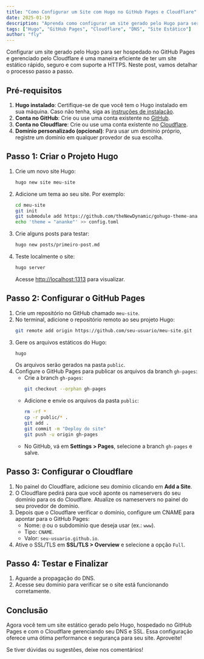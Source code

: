 ```yaml
---
title: "Como Configurar um Site com Hugo no GitHub Pages e Cloudflare"
date: 2025-01-19
description: "Aprenda como configurar um site gerado pelo Hugo para ser hospedado no GitHub Pages e utilizar o Cloudflare como gerenciador de DNS."
tags: ["Hugo", "GitHub Pages", "Cloudflare", "DNS", "Site Estático"]
author: "fly"
---
```


Configurar um site gerado pelo Hugo para ser hospedado no GitHub Pages e gerenciado pelo Cloudflare é uma maneira eficiente de ter um site estático rápido, seguro e com suporte a HTTPS. Neste post, vamos detalhar o processo passo a passo.

## Pré-requisitos

1. **Hugo instalado**: Certifique-se de que você tem o Hugo instalado em sua máquina. Caso não tenha, siga as [instruções de instalação](https://gohugo.io/getting-started/installing/).
2. **Conta no GitHub**: Crie ou use uma conta existente no [GitHub](https://github.com/).
3. **Conta no Cloudflare**: Crie ou use uma conta existente no [Cloudflare](https://www.cloudflare.com/).
4. **Domínio personalizado (opcional)**: Para usar um domínio próprio, registre um domínio em qualquer provedor de sua escolha.

## Passo 1: Criar o Projeto Hugo

1. Crie um novo site Hugo:
   ```bash
   hugo new site meu-site
   ```
2. Adicione um tema ao seu site. Por exemplo:
   ```bash
   cd meu-site
   git init
   git submodule add https://github.com/theNewDynamic/gohugo-theme-ananke.git themes/ananke
   echo 'theme = "ananke"' >> config.toml
   ```
3. Crie alguns posts para testar:
   ```bash
   hugo new posts/primeiro-post.md
   ```
4. Teste localmente o site:
   ```bash
   hugo server
   ```
   Acesse [http://localhost:1313](http://localhost:1313) para visualizar.

## Passo 2: Configurar o GitHub Pages

1. Crie um repositório no GitHub chamado `meu-site`.
2. No terminal, adicione o repositório remoto ao seu projeto Hugo:
   ```bash
   git remote add origin https://github.com/seu-usuario/meu-site.git
   ```
3. Gere os arquivos estáticos do Hugo:
   ```bash
   hugo
   ```
   Os arquivos serão gerados na pasta `public`.
4. Configure o GitHub Pages para publicar os arquivos da branch `gh-pages`:
   - Crie a branch `gh-pages`:
     ```bash
     git checkout --orphan gh-pages
     ```
   - Adicione e envie os arquivos da pasta `public`:
     ```bash
     rm -rf *
     cp -r public/* .
     git add .
     git commit -m "Deploy do site"
     git push -u origin gh-pages
     ```
   - No GitHub, vá em **Settings > Pages**, selecione a branch `gh-pages` e salve.

## Passo 3: Configurar o Cloudflare

1. No painel do Cloudflare, adicione seu domínio clicando em **Add a Site**.
2. O Cloudflare pedirá para que você aponte os nameservers do seu domínio para os do Cloudflare. Atualize os nameservers no painel do seu provedor de domínio.
3. Depois que o Cloudflare verificar o domínio, configure um CNAME para apontar para o GitHub Pages:
   - Nome: `@` ou o subdomínio que deseja usar (ex.: `www`).
   - Tipo: `CNAME`.
   - Valor: `seu-usuario.github.io`.
4. Ative o SSL/TLS em **SSL/TLS > Overview** e selecione a opção `Full`.

## Passo 4: Testar e Finalizar

1. Aguarde a propagação do DNS.
2. Acesse seu domínio para verificar se o site está funcionando corretamente.

## Conclusão

Agora você tem um site estático gerado pelo Hugo, hospedado no GitHub Pages e com o Cloudflare gerenciando seu DNS e SSL. Essa configuração oferece uma ótima performance e segurança para seu site. Aproveite!

Se tiver dúvidas ou sugestões, deixe nos comentários!
